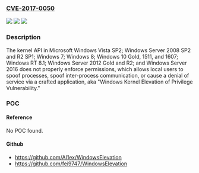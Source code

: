 ### [CVE-2017-0050](https://cve.mitre.org/cgi-bin/cvename.cgi?name=CVE-2017-0050)
![](https://img.shields.io/static/v1?label=Product&message=Windows%20Kernel&color=blue)
![](https://img.shields.io/static/v1?label=Version&message=n%2Fa&color=blue)
![](https://img.shields.io/static/v1?label=Vulnerability&message=Elevation%20of%20Privilege&color=brighgreen)

### Description

The kernel API in Microsoft Windows Vista SP2; Windows Server 2008 SP2 and R2 SP1; Windows 7; Windows 8; Windows 10 Gold, 1511, and 1607; Windows RT 8.1; Windows Server 2012 Gold and R2; and Windows Server 2016 does not properly enforce permissions, which allows local users to spoof processes, spoof inter-process communication, or cause a denial of service via a crafted application, aka "Windows Kernel Elevation of Privilege Vulnerability."

### POC

#### Reference
No POC found.

#### Github
- https://github.com/Al1ex/WindowsElevation
- https://github.com/fei9747/WindowsElevation

